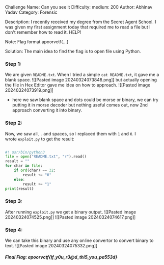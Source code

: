 Challenge Name: Can you see it
Difficulty: medium: 200
Author: Abhinav Yadav
Category: Forensic

Description: I recently received my degree from the Secret Agent School. I was given my first assignment today that required me to read a file but I don't remember how to read it. HELP!

Note: Flag format apoorvctf{...}

Solution:
The main idea to find the flag is to open file using Python.
### Step 1:
We are given `README.txt`. When I tried a simple `cat README.txt`, it gave me a blank space. 
![[Pasted image 20240324073848.png]]
but actually opening the file in Hex Editor gave me idea on how to approach.
![[Pasted image 20240324073919.png]]
- here we saw blank space and dots could be morse or binary, we can try putting it in morse decoder but nothing useful comes out, now 2nd approach converting it into binary.
### Step 2:
Now, we saw all, `.` and spaces, so I replaced them with `1` and `0`. I wrote `exploit.py` to get the result:

```python

#! usr/bin/python3
file = open("README.txt", "r").read()
result = ""
for char in file:
	if ord(char) == 32:
		result += "0"
	else:
		result += "1"
print(result)
```

### Step 3:
After running `exploit.py` we get a binary output.
![[Pasted image 20240324074525.png]]
![[Pasted image 20240324074617.png]]

### Step 4:
We can take this binary and use any online convertor to convert binary to text.
![[Pasted image 20240324075332.png]]
##### Final Flag: apoorvctf{If_y0u_r3@d_thi5_you_pa553d}